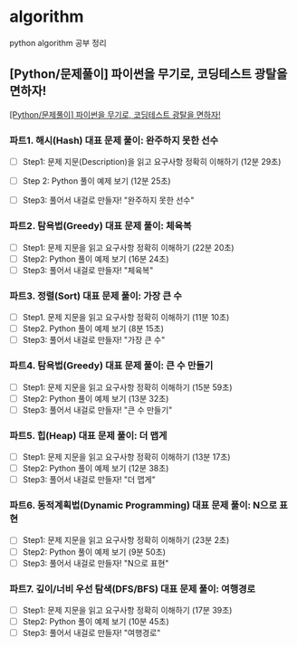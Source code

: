 # algorithm
python algorithm 공부 정리 
## [Python/문제풀이] 파이썬을 무기로, 코딩테스트 광탈을 면하자!
[[Python/문제풀이] 파이썬을 무기로, 코딩테스트 광탈을 면하자!](https://programmers.co.kr/learn/courses/9877#curriculum)

### 파트1. 해시(Hash) 대표 문제 풀이: 완주하지 못한 선수 
- [ ] Step1: 문제 지문(Description)을 읽고 요구사항 정확히 이해하기 (12분 29초)
- [ ] Step 2: Python 풀이 예제 보기 (12분 25초)
- [ ] Step3: 풀어서 내걸로 만들자! "완주하지 못한 선수"


### 파트2. 탐욕법(Greedy) 대표 문제 풀이: 체육복 
- [ ] Step1: 문제 지문을 읽고 요구사항 정확히 이해하기 (22분 20초)
- [ ] Step2: Python 풀이 예제 보기 (16분 24초)
- [ ] Step3: 풀어서 내걸로 만들자! "체육복"

### 파트3. 정렬(Sort) 대표 문제 풀이: 가장 큰 수 
- [ ] Step1. 문제 지문을 읽고 요구사항 정확히 이해하기 (11분 10초)
- [ ] Step2. Python 풀이 예제 보기 (8분 15초)
- [ ] Step3: 풀어서 내걸로 만들자! "가장 큰 수"

### 파트4. 탐욕법(Greedy) 대표 문제 풀이: 큰 수 만들기 
- [ ] Step1: 문제 지문을 읽고 요구사항 정확히 이해하기 (15분 59초)
- [ ] Step2: Python 풀이 예제 보기 (13분 32초)
- [ ] Step3: 풀어서 내걸로 만들자! "큰 수 만들기"

### 파트5. 힙(Heap) 대표 문제 풀이: 더 맵게 
- [ ] Step1: 문제 지문을 읽고 요구사항 정확히 이해하기 (13분 17초)
- [ ] Step2: Python 풀이 예제 보기 (12분 38초)
- [ ] Step3: 풀어서 내걸로 만들자! "더 맵게"

### 파트6. 동적계획법(Dynamic Programming) 대표 문제 풀이: N으로 표현 
- [ ] Step1: 문제 지문을 읽고 요구사항 정확히 이해하기 (23분 2초)
- [ ] Step2: Python 풀이 예제 보기 (9분 50초)
- [ ] Step3: 풀어서 내걸로 만들자! "N으로 표현"

### 파트7. 깊이/너비 우선 탐색(DFS/BFS) 대표 문제 풀이: 여행경로
- [ ] Step1: 문제 지문을 읽고 요구사항 정확히 이해하기 (17분 39초)
- [ ] Step2: Python 풀이 예제 보기 (10분 45초)
- [ ] Step3: 풀어서 내걸로 만들자! "여행경로"
